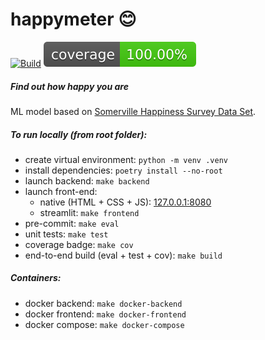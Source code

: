 # happymeter :blush:

[![Build](https://github.com/mixklim/happymeter/actions/workflows/build.yml/badge.svg)](https://github.com/mixklim/happymeter/actions/workflows/build.yml)
[![Coverage Status](./reports/coverage/coverage-badge.svg?dummy=8484744)](./reports/coverage/index.html)

##### Find out how happy you are

ML model based on [Somerville Happiness Survey Data Set](https://archive.ics.uci.edu/ml/datasets/Somerville+Happiness+Survey#).

##### To run locally (from root folder):

- create virtual environment: `python -m venv .venv`
- install dependencies: `poetry install --no-root`
- launch backend:
  `make backend`
- launch front-end:
  - native (HTML + CSS + JS): [127.0.0.1:8080](http://127.0.0.1:8080/)
  - streamlit: `make frontend`
- pre-commit: `make eval`
- unit tests: `make test`
- coverage badge: `make cov`
- end-to-end build (eval + test + cov): `make build`

##### Containers:

- docker backend: `make docker-backend`
- docker frontend: `make docker-frontend`
- docker compose: `make docker-compose`
